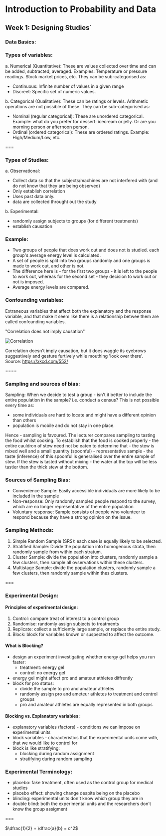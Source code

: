 # Introduction to Probability and Data

## Week 1: Designing Studies`

### Data Basics:

### Types of variables:</br>

a. Numerical (Quantitative): 
These are values collected over time and can be added, subtracted, averaged. Examples: Temperature or pressure readings. Stock market prices, etc. They can be sub-categorised as: </br>

- Continuous: Infinite number of values in a given range </br>
- Discreet: Specific set of numeric values. </br>

b. Categorical (Qualitative): These can be ratings or levels. Arithmetic operations are not possible of these. They can be sub-categorised as: </br>

- Nominal (regular categorical): These are unordered categorical. Example: what do you prefer for dessert: icecream or jelly. Or are you morning person or afternoon person. </br>
- Ordinal (ordered categorical): These are ordered ratings. Example: High/Medium/Low, etc. </br>

===

### Types of Studies:</br>

a. Observational:</br>

- Collect data so that the subjects/machines are not interfered with (and do not know that they are being observed)</br>
- Only establish correlation</br>
- Uses past data only.</br>
- data are collected throught out the study</br>

b. Experimental:<br>

- randomly assign subjects to groups (for different treatments)</br>
- establish causation</br>

### Example:</br>

- Two groups of people that does work out and does not is studied. each group's average energy level is calculated.</br>
- A set of people is split into two groups randomly and one groups is made to work out, and other is not.</br>
- The difference here is - for the first two groups - it is left to the people to work out, whereas for the second set - they decision to work out or not is imposed.</br>
- Average energy levels are compared.</br>

### Confounding variables:</br>

Extraneous variables that affect both the explanatory and the response variable, and that make it seem like there is a relationship betwee them are called confounding variables.</br>

"Correlation does not imply causation" </br>

![Correlation](https://imgs.xkcd.com/comics/correlation.png)

Correlation doesn't imply causation, but it does waggle its eyebrows suggestively and gesture furtively while mouthing 'look over there'.</br>
Source: https://xkcd.com/552/

====

### Sampling and sources of bias:

Sampling: When we decide to test a group - isn't it better to include the entire population in the sample? i.e. conduct a census? This is not possible every time as:

- some individuals are hard to locate and might have a different opinion than others
- population is mobile and do not stay in one place.

Hence - sampling is favoured. The lecturer compares sampling to tasting the food whilst cooking. To establish that the food is cooked properly - the entire cauldron of stew need not be eaten to determine that - the stew is mixed well and a small quantity (spoonful) - representative sample - the taste (inference) of this spoonful is generalised over the entire sample of stew. If the stew is tasted without mixing - the water at the top will be less tastier than the thick stew at the bottom.

### Sources of Sampling Bias:

- Convenience Sample: Easily accessible individuals are more likely to be included in the sample
- Non-response: Only randomly sampled people respond to the survey, which are no longer representative of the entire population
- Voluntary response: Sample consists of people who volunteer to respond because they have a strong opinion on the issue.

### Sampling Methods:

1. Simple Random Sample (SRS): each case is equally likely to be selected.
2. Stratified Sample: Divide the population into homogenous strata, then randomly sample from within each stratum.
3. Cluster Sample: divide the population into clusters, randomly sample a few clusters, then sample all ovservations within these clusters.
4. Multistage Sample: divide the population clusters, randomly sample a few clusters, then randomly sample within thes clusters.

===

### Experimental Design:

#### Principles of experimental design:

1. Control: compare treat of interest to a control group
2. Randomise: randomly assign subjects to treatments
3. Replicate: collect a sufficiently large sample, or replace the entire study.
4. Block: block for variables known or suspected to affect the outcome.

#### What is Blocking?

- design an experiment investigating whether energy gel helps you run faster:
  - treatment: energy gel
  - control: no energy gel
- energy gel might affect pro and amateur athletes diffrently
- block for pro status:
  - divide the sample to pro and amateur athletes
  - randomly assign pro and ameteur athletes to treatment and control groups
  - pro and amateur athletes are equally represented in both groups

#### Blocking vs. Explanatory variables:

- explanatory variables (factors) - conditions we can impose on experimental units
- block variables - characteristics that the experimental units come with, that we would like to control for
- block is like stratifying:
  - blocking during random assignment
  - stratifying during random sampling

### Experimental Terminology:

- placebo: fake treatment, often used as the control group for medical studies
- placebo effect: showing change despite being on the placebo
- blinding: experimental units don't know which group they are in
- double blind: both the experimental units and the researchers don't know the group assigment

===

$\dfrac{1}{2} + \dfrac{a}{b} = c^2$
